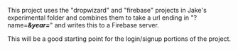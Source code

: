This project uses the "dropwizard" and "firebase" projects in Jake's experimental folder and combines them to take a url ending in "?name=___&year=___" and writes this to a Firebase server. 

This will be a good starting point for the login/signup portions of the project.